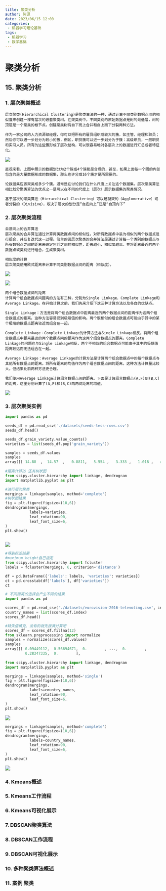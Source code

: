 ```yaml
---
title: 聚类分析
author: 阿源
date: 2023/06/15 12:00
categories:
 - 机器学习理论基础
tags:
 - 机器学习
 - 数学基础
---
```

# 聚类分析
## 15. 聚类分析

### 1. 层次聚类概述

```
层次聚类(Hierarchical Clustering)是聚类算法的一种，通过计算不同类别数据点间的相似度来创建一棵有层次的嵌套聚类树。在聚类树中，不同类别的原始数据点是树的最低层，树的顶层是一个聚类的根节点。创建聚类树有自下而上合并和自上而下分裂两种方法。

作为一家公司的人力资源部经理，你可以把所有的雇员组织成较大的簇，如主管、经理和职员；然后你可以进一步划分为较小的簇，例如，职员簇可以进一步划分为子簇：高级职员，一般职员和实习人员。所有的这些簇形成了层次结构，可以很容易地对各层次上的数据进行汇总或者特征化。
```

![](https://cdn.staticaly.com/gh/clint-sfy/blogcdn@master/python/math/聚类1.png)

```
直观来看，上图中展示的数据划分为2个簇或4个簇都是合理的，甚至，如果上面每一个圈的内部包含的是大量数据形成的数据集，那么也许分成16个簇才是所需要的。

论数据集应该聚类成多少个簇，通常是在讨论我们在什么尺度上关注这个数据集。层次聚类算法相比划分聚类算法的优点之一是可以在不同的尺度上（层次）展示数据集的聚类情况。

基于层次的聚类算法（Hierarchical Clustering）可以是凝聚的（Agglomerative）或者分裂的（Divisive），取决于层次的划分是“自底向上”还是“自顶向下”
```

### 2. 层次聚类流程

```
自底向上的合并算法
层次聚类的合并算法通过计算两类数据点间的相似性，对所有数据点中最为相似的两个数据点进行组合，并反复迭代这一过程。简单的说层次聚类的合并算法是通过计算每一个类别的数据点与所有数据点之间的距离来确定它们之间的相似性，距离越小，相似度越高。并将距离最近的两个数据点或类别进行组合，生成聚类树。

相似度的计算
层次聚类使用欧式距离来计算不同类别数据点间的距离（相似度）。
```

![](https://cdn.staticaly.com/gh/clint-sfy/blogcdn@master/python/math/聚类2.png)

![](https://cdn.staticaly.com/gh/clint-sfy/blogcdn@master/python/math/聚类3.png)

```
两个组合数据点间的距离
计算两个组合数据点间距离的方法有三种，分别为Single Linkage，Complete Linkage和Average Linkage。在开始计算之前，我们先来介绍下这三种计算方法以及各自的优缺点。

Single Linkage：方法是将两个组合数据点中距离最近的两个数据点间的距离作为这两个组合数据点的距离。这种方法容易受到极端值的影响。两个很相似的组合数据点可能由于其中的某个极端的数据点距离较近而组合在一起。

Complete Linkage：Complete Linkage的计算方法与Single Linkage相反，将两个组合数据点中距离最远的两个数据点间的距离作为这两个组合数据点的距离。Complete Linkage的问题也与Single Linkage相反，两个不相似的组合数据点可能由于其中的极端值距离较远而无法组合在一起。

Average Linkage：Average Linkage的计算方法是计算两个组合数据点中的每个数据点与其他所有数据点的距离。将所有距离的均值作为两个组合数据点间的距离。这种方法计算量比较大，但结果比前两种方法更合理。

我们使用Average Linkage计算组合数据点间的距离。下面是计算组合数据点(A,F)到(B,C)的距离，这里分别计算了(A,F)和(B,C)两两间距离的均值。
```

![](https://cdn.staticaly.com/gh/clint-sfy/blogcdn@master/python/math/聚类4.png)

### 3. 层次聚类实例

```python
import pandas as pd

seeds_df = pd.read_csv('./datasets/seeds-less-rows.csv')
seeds_df.head()

seeds_df.grain_variety.value_counts()  
varieties = list(seeds_df.pop('grain_variety'))

samples = seeds_df.values
samples
array([[ 14.88  ,  14.57  ,   0.8811,   5.554 ,   3.333 ,   1.018 ,   4.956 ],
       
#距离计算的 还有树状图
from scipy.cluster.hierarchy import linkage, dendrogram
import matplotlib.pyplot as plt

#进行层次聚类
mergings = linkage(samples, method='complete')
#树状图结果
fig = plt.figure(figsize=(10,6))
dendrogram(mergings,
           labels=varieties,
           leaf_rotation=90,
           leaf_font_size=6,
)
plt.show()
  
```

![](https://cdn.staticaly.com/gh/clint-sfy/blogcdn@master/python/math/聚类5.png)

```python
#得到标签结果
#maximum height自己指定
from scipy.cluster.hierarchy import fcluster
labels = fcluster(mergings, 6, criterion='distance')

df = pd.DataFrame({'labels': labels, 'varieties': varieties})
ct = pd.crosstab(df['labels'], df['varieties'])
ct
```

```python
# 不同距离的选择会产生不同的结果
import pandas as pd

scores_df = pd.read_csv('./datasets/eurovision-2016-televoting.csv', index_col=0)
country_names = list(scores_df.index)
scores_df.head()

#缺失值填充，没有的就先按满分算吧
scores_df = scores_df.fillna(12)
from sklearn.preprocessing import normalize
samples = normalize(scores_df.values)
samples
array([[ 0.09449112,  0.56694671,  0.        , ...,  0.        ,
         0.28347335,  0.        ],
       
from scipy.cluster.hierarchy import linkage, dendrogram
import matplotlib.pyplot as plt

mergings = linkage(samples, method='single')
fig = plt.figure(figsize=(10,6))
dendrogram(mergings,
           labels=country_names,
           leaf_rotation=90,
           leaf_font_size=6,
)
plt.show()
```

![](https://cdn.staticaly.com/gh/clint-sfy/blogcdn@master/python/math/聚类6.png)

```python
mergings = linkage(samples, method='complete')
fig = plt.figure(figsize=(10,6))
dendrogram(mergings,
           labels=country_names,
           leaf_rotation=90,
           leaf_font_size=6,
)
plt.show()
```

![](https://cdn.staticaly.com/gh/clint-sfy/blogcdn@master/python/math/聚类7.png)

### 4. Kmeans概述



### 5. Kmeans工作流程



### 6. Kmeans可视化展示



### 7. DBSCAN聚类算法



### 8. DBSCAN工作流程



### 9. DBSCAN可视化展示



### 10. 多种聚类算法概述



### 11. 案例 聚类
